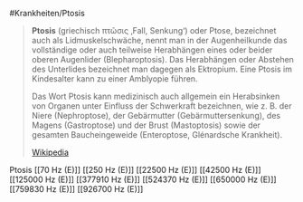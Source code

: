 #Krankheiten/Ptosis

> **Ptosis** (griechisch πτῶσις ‚Fall, Senkung‘) oder Ptose, bezeichnet auch als Lidmuskelschwäche, nennt man in der Augenheilkunde das vollständige oder auch teilweise Herabhängen eines oder beider oberen Augenlider (Blepharoptosis). Das Herabhängen oder Abstehen des Unterlides bezeichnet man dagegen als Ektropium. Eine Ptosis im Kindesalter kann zu einer Amblyopie führen.
>
> Das Wort Ptosis kann medizinisch auch allgemein ein Herabsinken von Organen unter Einfluss der Schwerkraft bezeichnen, wie z. B. der Niere (Nephroptose), der Gebärmutter (Gebärmuttersenkung), des Magens (Gastroptose) und der Brust (Mastoptosis) sowie der gesamten Baucheingeweide (Enteroptose, Glénardsche Krankheit).
>
> [Wikipedia](https://de.wikipedia.org/wiki/Ptosis)

Ptosis
[[70 Hz (E)]]
[[250 Hz (E)]]
[[22500 Hz (E)]]
[[42500 Hz (E)]]
[[125000 Hz (E)]]
[[377910 Hz (E)]]
[[524370 Hz (E)]]
[[650000 Hz (E)]]
[[759830 Hz (E)]]
[[926700 Hz (E)]]